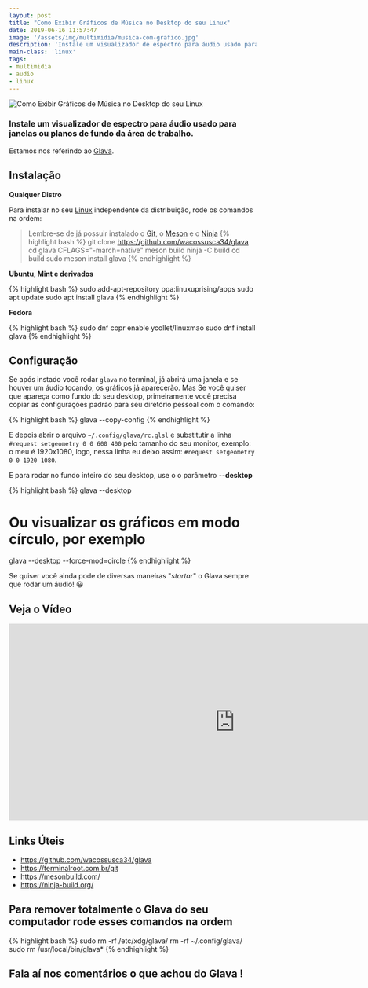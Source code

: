 ```yaml
---
layout: post
title: "Como Exibir Gráficos de Música no Desktop do seu Linux"
date: 2019-06-16 11:57:47
image: '/assets/img/multimidia/musica-com-grafico.jpg'
description: 'Instale um visualizador de espectro para áudio usado para janelas ou planos de fundo da área de trabalho.'
main-class: 'linux'
tags:
- multimidia
- audio
- linux
---
```


![Como Exibir Gráficos de Música no Desktop do seu Linux](/assets/img/multimidia/musica-com-grafico.gif)

### Instale um visualizador de espectro para áudio usado para janelas ou planos de fundo da área de trabalho.

Estamos nos referindo ao [Glava](https://github.com/wacossusca34/glava).

## Instalação

**Qualquer Distro**

Para instalar no seu [Linux](http://cse.google.com.br/cse?cx=004473188612396442360:qs2ekmnkweq&q=Linux) independente da distribuição, rode os comandos na ordem:

> Lembre-se de já possuir instalado o [Git](https://terminalroot.com.br/git), o [Meson](https://mesonbuild.com/) e o [Ninja](https://ninja-build.org/)
{% highlight bash %}
git clone https://github.com/wacossusca34/glava
cd glava
CFLAGS="-march=native" meson build
ninja -C build
cd build
sudo meson install
glava
{% endhighlight %}

**Ubuntu, Mint e derivados**

{% highlight bash %}
sudo add-apt-repository ppa:linuxuprising/apps
sudo apt update
sudo apt install glava
{% endhighlight %}

**Fedora**

{% highlight bash %}
sudo dnf copr enable ycollet/linuxmao
sudo dnf install glava
{% endhighlight %}

## Configuração


<script async src="https://pagead2.googlesyndication.com/pagead/js/adsbygoogle.js"></script>

<!-- Informat -->
<ins class="adsbygoogle"
     style="display:block"
     data-ad-client="ca-pub-2838251107855362"
     data-ad-slot="2327980059"
     data-ad-format="auto"
     data-full-width-responsive="true"></ins>

<script>
(adsbygoogle = window.adsbygoogle || []).push({});
</script>


Se após instado você rodar `glava` no terminal, já abrirá uma janela e se houver um áudio tocando, os gráficos já aparecerão. Mas Se você quiser que apareça como fundo do seu desktop, primeiramente você precisa copiar as configurações padrão para seu diretório pessoal com o comando:

{% highlight bash %}
glava --copy-config
{% endhighlight %}

E depois abrir o arquivo `~/.config/glava/rc.glsl` e substitutir a linha `#request setgeometry 0 0 600 400` pelo tamanho do seu monitor, exemplo: o meu é 1920x1080, logo, nessa linha eu deixo assim: `#request setgeometry 0 0 1920 1080`.

E para rodar no fundo inteiro do seu desktop, use o o parâmetro **--desktop**

{% highlight bash %}
glava --desktop
# Ou visualizar os gráficos em modo círculo, por exemplo
glava --desktop --force-mod=circle
{% endhighlight %}

Se quiser você ainda pode de diversas maneiras "*startar*" o Glava sempre que rodar um áudio! 😀️

## Veja o Vídeo

<iframe width="920" height="400" src="https://www.youtube.com/embed/RMqq91uZtnI" frameborder="0" allow="accelerometer; autoplay; encrypted-media; gyroscope; picture-in-picture" allowfullscreen></iframe>


<script async src="https://pagead2.googlesyndication.com/pagead/js/adsbygoogle.js"></script>

<!-- Informat -->
<ins class="adsbygoogle"
     style="display:block"
     data-ad-client="ca-pub-2838251107855362"
     data-ad-slot="2327980059"
     data-ad-format="auto"
     data-full-width-responsive="true"></ins>

<script>
(adsbygoogle = window.adsbygoogle || []).push({});
</script>


## Links Úteis

+ <https://github.com/wacossusca34/glava>
+ <https://terminalroot.com.br/git>
+ <https://mesonbuild.com/>
+ <https://ninja-build.org/>

## Para remover totalmente o Glava do seu computador rode esses comandos na ordem

{% highlight bash %}
sudo rm -rf /etc/xdg/glava/
rm -rf ~/.config/glava/
sudo rm /usr/local/bin/glava*
{% endhighlight %}


## Fala aí nos comentários o que achou do Glava !


<script async src="https://pagead2.googlesyndication.com/pagead/js/adsbygoogle.js"></script>

<!-- Informat -->
<ins class="adsbygoogle"
 style="display:block"
 data-ad-client="ca-pub-2838251107855362"
 data-ad-slot="2327980059"
 data-ad-format="auto"
 data-full-width-responsive="true"></ins>

<script>
(adsbygoogle = window.adsbygoogle || []).push({});
</script>

